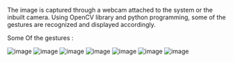 The image is captured through a webcam attached to the system or the inbuilt camera. 
Using OpenCV library and python programming, some of the gestures are recognized and displayed accordingly.


Some Of the gestures :

![image](https://user-images.githubusercontent.com/66421109/215841903-fcc8c27c-40e9-46cd-a3db-3ed52f65ff89.png)
![image](https://user-images.githubusercontent.com/66421109/215841917-ddec2d6d-deb4-4ec0-8020-1c6ebf15e721.png)
![image](https://user-images.githubusercontent.com/66421109/215841925-d3356cbd-f7d0-4328-ac40-a17c4dc5ad75.png)
![image](https://user-images.githubusercontent.com/66421109/215841939-d00ce3cc-6b1c-40da-a4bd-cc2a0d6f205f.png)
![image](https://user-images.githubusercontent.com/66421109/215841948-2fd0c0f0-aafc-4510-a532-fc957dda69bd.png)
![image](https://user-images.githubusercontent.com/66421109/215841961-414c4d61-959e-4208-9154-669592e469b6.png)
![image](https://user-images.githubusercontent.com/66421109/215841983-f4a815c5-f017-4cdb-8e4a-25a96da63698.png)
